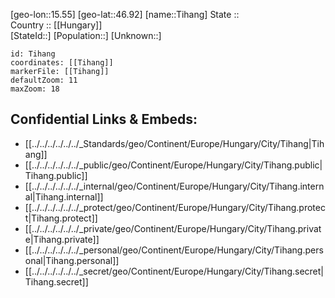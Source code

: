 ﻿---
location: [46.92,15.55] 
mapzoom: [7,12] 
mapmarker: city 
type: City
tags:
- geo/City


SpocWebEntityId: 34869
isDeleted: false
confidential: public

---
[geo-lon::15.55] 
[geo-lat::46.92] 
[name::Tihang] 
State ::  
Country :: [[Hungary]]  
[StateId::] 
[Population::] 
[Unknown::] 


```leaflet
id: Tihang
coordinates: [[Tihang]] 
markerFile: [[Tihang]] 
defaultZoom: 11 
maxZoom: 18
```


## Confidential Links & Embeds: 
- [[../../../../../../_Standards/geo/Continent/Europe/Hungary/City/Tihang|Tihang]] 
- [[../../../../../../_public/geo/Continent/Europe/Hungary/City/Tihang.public|Tihang.public]] 
- [[../../../../../../_internal/geo/Continent/Europe/Hungary/City/Tihang.internal|Tihang.internal]] 
- [[../../../../../../_protect/geo/Continent/Europe/Hungary/City/Tihang.protect|Tihang.protect]] 
- [[../../../../../../_private/geo/Continent/Europe/Hungary/City/Tihang.private|Tihang.private]] 
- [[../../../../../../_personal/geo/Continent/Europe/Hungary/City/Tihang.personal|Tihang.personal]] 
- [[../../../../../../_secret/geo/Continent/Europe/Hungary/City/Tihang.secret|Tihang.secret]] 
